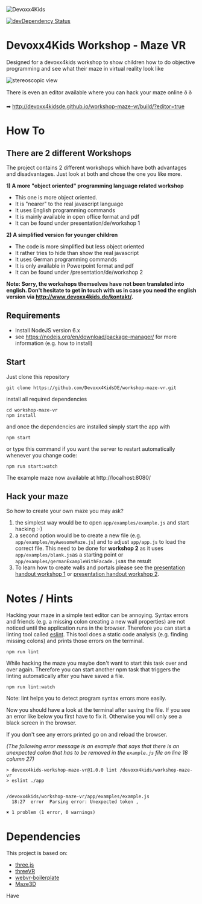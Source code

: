 ![Devoxx4Kids](http://www.devoxx4kids.de/wp-content/uploads/2015/07/cropped-header_hp.jpg)

[![devDependency Status](https://david-dm.org/Devoxx4KidsDE/workshop-maze-vr/dev-status.svg)](https://david-dm.org/Devoxx4KidsDE/workshop-maze-vr#info=devDependencies)


# Devoxx4Kids Workshop - Maze VR

Designed for a devoxx4kids workshop to show children how to do objective programming
and see what their maze in virtual reality look like

![stereoscopic view](https://raw.githubusercontent.com/Devoxx4KidsDE/workshop-maze-vr/master/presentation/screenshot-splitscreen.png)

There is even an editor available where you can hack your maze online ð ð

➡ http://devoxx4kidsde.github.io/workshop-maze-vr/build/?editor=true

# How To

## There are 2 different Workshops

The project contains 2 different workshops which have both advantages and disadvantages. Just look at both and chose the one you like more.

__1) A more "object oriented" programming language related workshop__

* This one is more object oriented.
* It is "nearer" to the real javascript language
* It uses English programming commands 
* It is mainly available in open office format and pdf
* It can be found under presentation/de/workshop 1


__2) A simplified version for younger children__

* The code is more simplified but less object oriented
* It rather tries to hide than show the real javascript
* It uses German programming commands
* It is only available in Powerpoint format and pdf
* It can be found under /presentation/de/workshop 2

__Note: Sorry, the workshops themselves have not been translated into english. Don't hesitate to get in touch with us in case you need the english version via http://www.devoxx4kids.de/kontakt/.__

## Requirements

* Install NodeJS version 6.x
 * see https://nodejs.org/en/download/package-manager/ for more information (e.g. how to install)

## Start

Just clone this repository

```
git clone https://github.com/Devoxx4KidsDE/workshop-maze-vr.git
```

install all required dependencies

```
cd workshop-maze-vr
npm install
```

and once the dependencies are installed simply start the app with

```
npm start
```

or type this command if you want the server to restart automatically whenever you change code:

```
npm run start:watch
```

The example maze now available at http://localhost:8080/


## Hack your maze

So how to create your own maze you may ask?

1. the simplest way would be to open `app/examples/example.js` and start hacking :-)
2. a second option would be to create a new file (e.g. `app/examples/myAwesomeMaze.js`) and to adjust `app/app.js` to load the correct file. This need to be done for **workshop 2** as it uses `app/examples/blank.js`as a starting point or `app/examples/germanExampleWithFacade.js`as the result
3. To learn how to create walls and portals please see the [presentation handout workshop 1](https://github.com/Devoxx4KidsDE/workshop-maze-vr/blob/master/presentation/de/workshop1/workshop-maze-vr_handout_ger.pdf) or  [presentation handout workshop 2](https://github.com/Devoxx4KidsDE/workshop-maze-vr/blob/master/presentation/de/workshop2/workshop2-maze-vr_handout_ger.pdf).

# Notes / Hints

Hacking your maze in a simple text editor can be annoying.
Syntax errors and friends (e.g. a missing colon creating a new wall properties) are not noticed until the application runs in the browser.
Therefore you can start a linting tool called [eslint](https://github.com/eslint/eslint).
This tool does a static code analysis (e.g. finding missing colons) and prints those errors on the terminal.

```
npm run lint
```

While hacking the maze you maybe don't want to start this task over and over again.
Therefore you can start another npm task that triggers the linting automatically after you have saved a file.

```
npm run lint:watch
```
Note: lint helps you to detect program syntax errors more easily.

Now you should have a look at the terminal after saving the file.
If you see an error like below you first have to fix it. Otherwise you will only see a black screen in the browser.

If you don't see any errors printed go on and reload the browser.

_(The following error message is an example that says that there is an unexpected colon that has to be removed in the `example.js` file on line 18 column 27)_

```
> devoxx4kids-workshop-maze-vr@1.0.0 lint /devoxx4kids/workshop-maze-vr
> eslint ./app


/devoxx4kids/workshop-maze-vr/app/examples/example.js
  18:27  error  Parsing error: Unexpected token ,

✖ 1 problem (1 error, 0 warnings)
```

# Dependencies

This project is based on:
* [three.js](http://threejs.org/)
* [threeVR](https://github.com/richtr/threeVR)
* [webvr-boilerplate](https://github.com/borismus/webvr-boilerplate)
* [Maze3D](https://github.com/agar3s/maze3D)

Have
